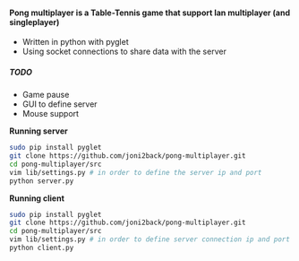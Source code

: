 #### Pong multiplayer is a Table-Tennis game that support lan multiplayer (and singleplayer)

* Written in python with pyglet
* Using socket connections to share data with the server

##### TODO
* Game pause
* GUI to define server
* Mouse support


**Running server**
```bash
sudo pip install pyglet
git clone https://github.com/joni2back/pong-multiplayer.git
cd pong-multiplayer/src
vim lib/settings.py # in order to define the server ip and port
python server.py
```

**Running client**
```bash
sudo pip install pyglet
git clone https://github.com/joni2back/pong-multiplayer.git
cd pong-multiplayer/src
vim lib/settings.py # in order to define server connection ip and port
python client.py
```
